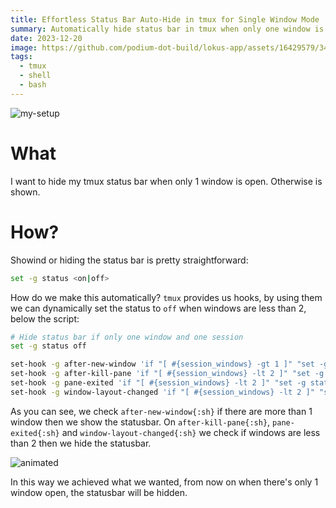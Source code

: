 ```yaml
---
title: Effortless Status Bar Auto-Hide in tmux for Single Window Mode
summary: Automatically hide status bar in tmux when only one window is open
date: 2023-12-20
image: https://github.com/podium-dot-build/lokus-app/assets/16429579/34e32edd-053a-415a-94d0-00c9f1a31f08
tags:
  - tmux  
  - shell 
  - bash
---
```


![my-setup](/images/auto-hide-tmux-status-bar/image.png)

# What 
I want to hide my tmux status bar when only 1 window is open. Otherwise is shown.

# How?
Showind or hiding the status bar is pretty straightforward: 

```sh
set -g status <on|off>
```

How do we make this automatically? `tmux` provides us hooks, by using them we can dynamically set the status to `off` when windows are less than 2, below the script:

```sh /after-new-window/ /pane-exited/ /after-kill-pane/ /window-layout-changed/
# Hide status bar if only one window and one session
set -g status off 

set-hook -g after-new-window 'if "[ #{session_windows} -gt 1 ]" "set -g status on"'
set-hook -g after-kill-pane 'if "[ #{session_windows} -lt 2 ]" "set -g status off"'
set-hook -g pane-exited 'if "[ #{session_windows} -lt 2 ]" "set -g status off"'
set-hook -g window-layout-changed 'if "[ #{session_windows} -lt 2 ]" "set -g status off"'
```

As you can see, we check `after-new-window{:sh}` if there are more than 1 window then we show the statusbar.
On `after-kill-pane{:sh}`, `pane-exited{:sh}` and `window-layout-changed{:sh}` we check if windows are less than 2 then we hide the statusbar.

![animated](/images/auto-hide-tmux-status-bar/animation.gif)

In this way we achieved what we wanted, from now on when there's only 1 window open, the statusbar will be hidden.
